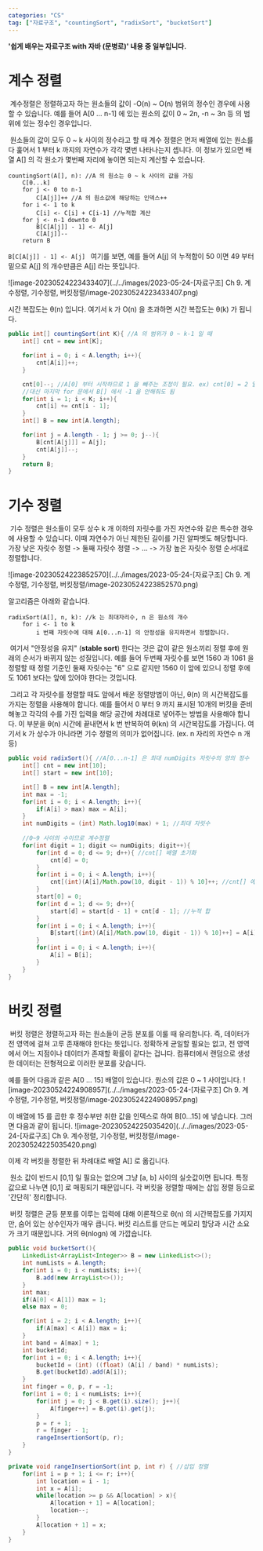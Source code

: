 ```yaml
---
categories: "CS"
tag: ["자료구조", "countingSort", "radixSort", "bucketSort"]
---
```


<div class="notice--danger">
    <b>'쉽게 배우는 자료구조 with 자바 (문병로)' 내용 중 일부입니다.</b>
</div>

# 계수 정렬

​	계수정렬은 정렬하고자 하는 원소들의 값이 -O(n) ~ O(n) 범위의 정수인 경우에 사용할 수 있습니다. 예를 들어 A[0 ... n-1] 에 있는 원소의 값이 0 ~ 2n, -n ~ 3n 등 의 범위에 있는 정수인 경우입니다. 

​	원소들의 값이 모두 0 ~ k 사이의 정수라고 할 때 계수 정렬은 먼저 배열에 있는 원소를 다 훑어서 1 부터 k 까지의 자연수가 각각 몇번 나타나는지 셉니다. 이 정보가 있으면 배열 A[] 의 각 원소가 몇번째 자리에 놓이면 되는지 계산할 수 있습니다.

```
countingSort(A[], n): //A 의 원소는 0 ~ k 사이의 값을 가짐
	C[0...k]
	for j <- 0 to n-1
		C[A[j]]++ //A 의 원소값에 해당하는 인덱스++
    for i <- 1 to k
    	C[i] <- C[i] + C[i-1] //누적합 계산
    for j <- n-1 downto 0
    	B[C[A[j]] - 1] <- A[j] 
    	C[A[j]]--
    return B
```

`B[C[A[j]] - 1] <- A[j] ` 여기를 보면, 예를 들어 A[j] 의 누적합이 50 이면 49 부터 밑으로 A[j] 의 개수만큼은 A[j] 라는 뜻입니다.

![image-20230524223433407](../../images/2023-05-24-[자료구조] Ch 9. 계수정렬, 기수정렬, 버킷정렬/image-20230524223433407.png)

시간 복잡도는 θ(n) 입니다. 여기서 k 가 O(n) 을 초과하면 시간 복잡도는 θ(k) 가 됩니다.

```java
public int[] countingSort(int K){ //A 의 범위가 0 ~ k-1 일 때
    int[] cnt = new int[K];

    for(int i = 0; i < A.length; i++){
        cnt[A[i]]++;
    }

    cnt[0]--; //A[0] 부터 시작하므로 1 을 빼주는 조정이 필요. ex) cnt[0] = 2 일 때 B[2] = 0, B[1] = 0 이 됨, 의도는 B[1] = 0, B[0] = 0
    //대신 마지막 for 문에서 B[] 에서 -1 을 안해줘도 됨
    for(int i = 1; i < K; i++){
        cnt[i] += cnt[i - 1];
    }
    int[] B = new int[A.length];

    for(int j = A.length - 1; j >= 0; j--){
        B[cnt[A[j]]] = A[j];
        cnt[A[j]]--;
    }
    return B;
}
```



# 기수 정렬

​	기수 정렬은 원소들이 모두 상수 k 개 이하의 자릿수를 가진 자연수와 같은 특수한 경우에 사용할 수 있습니다. 이때 자연수가 아닌 제한된 길이를 가진 알파벳도 해당합니다. 가장 낮은 자릿수 정렬 -> 둘째 자릿수 정렬 -> ... -> 가장 높은 자릿수 정렬 순서대로 정렬합니다.

![image-20230524223852570](../../images/2023-05-24-[자료구조] Ch 9. 계수정렬, 기수정렬, 버킷정렬/image-20230524223852570.png)

알고리즘은 아래와 같습니다.

```
radixSort(A[], n, k): //k 는 최대자리수, n 은 원소의 개수
	for i <- 1 to k
		i 번쨰 자릿수에 대해 A[0...n-1] 의 안정성을 유지하면서 정렬합니다.
```

​	여기서 "안정성을 유지" (**stable sort**) 한다는 것은 값이 같은 원소끼리 정렬 후에 원래의 순서가 바뀌지 않는 성질입니다. 예를 들어 두번째 자릿수를 보면 1560 과 1061 을 정렬할 때 정렬 기준인 둘째 자릿수는 "6" 으로 같지만 1560 이 앞에 있으니 정렬 후에도 1061 보다는 앞에 있어야 한다는 것입니다. 

​	그리고 각 자릿수를 정렬할 때도 앞에서 배운 정렬방법이 아닌,  θ(n) 의 시간복잡도를 가지는 정렬을 사용해야 합니다. 예를 들어서 0 부터 9 까지 표시된 10개의 버킷을 준비해놓고 각각의 수를 가진 입력을 해당 공간에 차례대로 넣어주는 방법을 사용해야 합니다. 이 부분을  θ(n) 시간에 끝내면서 k 번 반복하여  θ(kn) 의 시간복잡도를 가집니다. 여기서 k 가 상수가 아니라면 기수 정렬의 의미가 없어집니다. (ex. n 자리의 자연수 n 개 등)

```java
public void radixSort(){ //A[0...n-1] 은 최대 numDigits 자릿수의 양의 정수
    int[] cnt = new int[10];
    int[] start = new int[10];

    int[] B = new int[A.length];
    int max = -1;
    for(int i = 0; i < A.length; i++){
        if(A[i] > max) max = A[i];
    }
    int numDigits = (int) Math.log10(max) + 1; //최대 자릿수
    
    //0~9 사이의 수이므로 계수정렬
    for(int digit = 1; digit <= numDigits; digit++){
        for(int d = 0; d <= 9; d++){ //cnt[] 배열 초기화
            cnt[d] = 0;
        }
        for(int i = 0; i < A.length; i++){ 
            cnt[(int)(A[i]/Math.pow(10, digit - 1)) % 10]++; //cnt[] 에서 i 번째 수의 digit 번째 자리수 숫자 ++
        }
        start[0] = 0;
        for(int d = 1; d <= 9; d++){
            start[d] = start[d - 1] + cnt[d - 1]; //누적 합
        }
        for(int i = 0; i < A.length; i++){
            B[start[(int)(A[i]/Math.pow(10, digit - 1)) % 10]++] = A[i];
        }
        for(int i = 0; i < A.length; i++){
            A[i] = B[i];
        }
    }
}
```




# 버킷 정렬

​	버킷 정렬은 정렬하고자 하는 원소들이 균등 분포를 이룰 때 유리합니다. 즉, 데이터가 전 영역에 걸쳐 고루 존재해야 한다는 뜻입니다. 정확하게 균일할 필요는 없고, 전 영역에서 어느 지점이나 데이터가 존재할 확률이 같다는 겁니다. 컴퓨터에서 랜덤으로 생성한 데이터는 전형적으로 이러한 분포를 갖습니다.

예를 들어 다음과 같은 A[0 ... 15] 배열이 있습니다. 원소의 값은 0 ~ 1 사이입니다.
![image-20230524224908957](../../images/2023-05-24-[자료구조] Ch 9. 계수정렬, 기수정렬, 버킷정렬/image-20230524224908957.png)

이 배열에 15 를 곱한 후 정수부만 취한 값을 인덱스로 하여 B[0...15] 에 넣습니다. 그러면 다음과 같이 됩니다.
![image-20230524225035420](../../images/2023-05-24-[자료구조] Ch 9. 계수정렬, 기수정렬, 버킷정렬/image-20230524225035420.png)

이제 각 버킷을 정렬한 뒤 차례대로 배열 A[] 로 옮깁니다.

​	원소 값이 반드시 [0,1] 일 필요는 없으며 그냥 [a, b] 사이의 실숫값이면 됩니다. 특정 값으로 나누면 [0,1] 로 매핑되기 때문입니다. 각 버킷을 정렬할 때에는 삽입 정렬 등으로 '간단히' 정리합니다.

​	버킷 정렬은 균등 분포를 이루는 입력에 대해 이론적으로 θ(n) 의 시간복잡도를 가지지만, 숨어 있는 상수인자가 매우 큽니다. 버킷 리스트를 만드는 메모리 할당과 시간 소요가 크기 때문입니다. 거의 θ(nlogn) 에 가깝습니다. 

```java
public void bucketSort(){
    LinkedList<ArrayList<Integer>> B = new LinkedList<>();
    int numLists = A.length;
    for(int i = 0; i < numLists; i++){
        B.add(new ArrayList<>());
    }
    int max;
    if(A[0] < A[1]) max = 1;
    else max = 0;

    for(int i = 2; i < A.length; i++){
        if(A[max] < A[i]) max = i;
    }
    int band = A[max] + 1;
    int bucketId;
    for(int i = 0; i < A.length; i++){
        bucketId = (int) ((float) (A[i] / band) * numLists);
        B.get(bucketId).add(A[i]);
    }
    int finger = 0, p, r = -1;
    for(int i = 0; i < numLists; i++){
        for(int j = 0; j < B.get(i).size(); j++){
            A[finger++] = B.get(i).get(j);
        }
        p = r + 1;
        r = finger - 1;
        rangeInsertionSort(p, r);
    }
}

private void rangeInsertionSort(int p, int r) { //삽입 정렬
    for(int i = p + 1; i <= r; i++){
        int location = i - 1;
        int x = A[i];
        while(location >= p && A[location] > x){
            A[location + 1] = A[location];
            location--;
        }
        A[location + 1] = x;
    }
}
```

